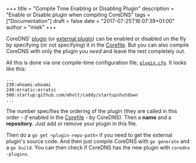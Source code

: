 +++
title = "Compile Time Enabling or Disabling Plugin"
description = "Enable or Disable plugin when compiling CoreDNS"
tags = ["Documentation"]
draft = false
date = "2017-07-25T16:07:39+01:00"
author = "miek"
+++

CoreDNS' [plugin](/plugin) (or [external plugin](/explugins)) can be enabled or
disabled on the fly by specifying (or not specifying) it in the
[Corefile](/2017/07/23/corefile-explained/). But you can also compile CoreDNS with only the
plugin you *need* and leave the rest completely out.

All this is done via one compile-time configuration file,
[`plugin.cfg`](https://github.com/coredns/coredns/blob/master/plugin.cfg). It looks like this:

~~~
...
230:whoami:whoami
240:erratic:erratic
500:startup:github.com/mholt/caddy/startupshutdown
...
~~~

The number specifies the ordering of the plugin (they are called in this order - *if* enabled in
the [Corefile](/2017/07/23/corefile-explained/) - by CoreDNS). Then a **name** and a **repository**.
Just add or remove your plugin in this file.

Then do a `go get <plugin-repo-path>` if you need to get the external plugin's source code.
And then just compile CoreDNS with `go generate` and a `go build`. You can then check if CoreDNS has
the new plugin with `coredns -plugins`.
